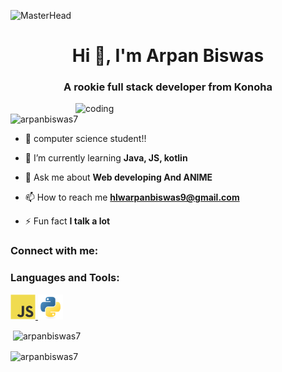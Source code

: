 ![MasterHead](https://user-images.githubusercontent.com/74038190/225813708-98b745f2-7d22-48cf-9150-083f1b00d6c9.gif)

<h1 align="center">Hi 👋, I'm Arpan Biswas</h1>
<h3 align="center">A rookie full stack developer from Konoha</h3>
<img align="right" alt="coding" width="400" src="https://camo.githubusercontent.com/7de37139d0b4c1ce40865e799b446c0e963a3dd8fb68d239707237c40604fa3d/68747470733a2f2f63646e2e6472696262626c652e636f6d2f75736572732f3733303730332f73637265656e73686f74732f363538313234332f6176656e746f2e676966"> 

<p align="left"> <img src="https://komarev.com/ghpvc/?username=arpanbiswas7&label=Profile%20views&color=0e75b6&style=flat" alt="arpanbiswas7" /> </p>

- 🔭 computer science student!!

- 🌱 I’m currently learning **Java, JS, kotlin**

- 💬 Ask me about **Web developing And ANIME**

- 📫 How to reach me **hlwarpanbiswas9@gmail.com**

- ⚡ Fun fact **I talk a lot**

<h3 align="left">Connect with me:</h3>
<p align="left">
</p>

<h3 align="left">Languages and Tools:</h3>
<p align="left"> <a href="https://developer.mozilla.org/en-US/docs/Web/JavaScript" target="_blank" rel="noreferrer"> <img src="https://raw.githubusercontent.com/devicons/devicon/master/icons/javascript/javascript-original.svg" alt="javascript" width="40" height="40"/> </a> <a href="https://www.python.org" target="_blank" rel="noreferrer"> <img src="https://raw.githubusercontent.com/devicons/devicon/master/icons/python/python-original.svg" alt="python" width="40" height="40"/> </a> </p>

<p>&nbsp;<img align="center" src="https://github-readme-stats.vercel.app/api?username=arpanbiswas7&show_icons=true&locale=en" alt="arpanbiswas7" /></p>

<p><img align="center" src="https://github-readme-streak-stats.herokuapp.com/?user=arpanbiswas7&" alt="arpanbiswas7" /></p>




<!---
Arpanbiswas7/Arpanbiswas7 is a ✨ special ✨ repository because its `README.md` (this file) appears on your GitHub profile.
You can click the Preview link to take a look at your changes.
--->
